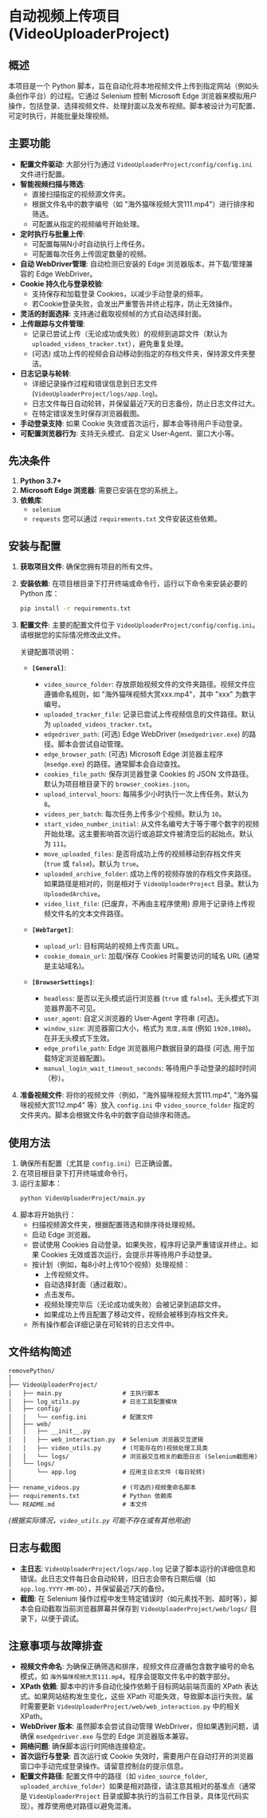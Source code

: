 # 自动视频上传项目 (VideoUploaderProject)

## 概述

本项目是一个 Python 脚本，旨在自动化将本地视频文件上传到指定网站（例如头条创作平台）的过程。它通过 Selenium 控制 Microsoft Edge 浏览器来模拟用户操作，包括登录、选择视频文件、处理封面以及发布视频。脚本被设计为可配置、可定时执行，并能批量处理视频。

## 主要功能

-   **配置文件驱动**: 大部分行为通过 `VideoUploaderProject/config/config.ini` 文件进行配置。
-   **智能视频扫描与筛选**:
    -   直接扫描指定的视频源文件夹。
    -   根据文件名中的数字编号（如 "海外猫咪视频大赏111.mp4"）进行排序和筛选。
    -   可配置从指定的视频编号开始处理。
-   **定时执行与批量上传**:
    -   可配置每隔N小时自动执行上传任务。
    -   可配置每次任务上传固定数量的视频。
-   **自动 WebDriver管理**: 自动检测已安装的 Edge 浏览器版本，并下载/管理兼容的 Edge WebDriver。
-   **Cookie 持久化与登录校验**:
    -   支持保存和加载登录 Cookies，以减少手动登录的频率。
    -   若Cookie登录失败，会发出严重警告并终止程序，防止无效操作。
-   **灵活的封面选择**: 支持通过截取视频帧的方式自动选择封面。
-   **上传跟踪与文件管理**:
    -   记录已尝试上传（无论成功或失败）的视频到追踪文件（默认为 `uploaded_videos_tracker.txt`），避免重复处理。
    -   (可选) 成功上传的视频会自动移动到指定的存档文件夹，保持源文件夹整洁。
-   **日志记录与轮转**:
    -   详细记录操作过程和错误信息到日志文件 (`VideoUploaderProject/logs/app.log`)。
    -   日志文件每日自动轮转，并保留最近7天的日志备份，防止日志文件过大。
    -   在特定错误发生时保存浏览器截图。
-   **手动登录支持**: 如果 Cookie 失效或首次运行，脚本会等待用户手动登录。
-   **可配置浏览器行为**: 支持无头模式、自定义 User-Agent、窗口大小等。

## 先决条件

1.  **Python 3.7+**
2.  **Microsoft Edge 浏览器**: 需要已安装在您的系统上。
3.  **依赖库**:
    *   `selenium`
    *   `requests`
    您可以通过 `requirements.txt` 文件安装这些依赖。

## 安装与配置

1.  **获取项目文件**:
    确保您拥有项目的所有文件。

2.  **安装依赖**:
    在项目根目录下打开终端或命令行，运行以下命令来安装必要的 Python 库：
    ```bash
    pip install -r requirements.txt
    ```

3.  **配置文件**:
    主要的配置文件位于 `VideoUploaderProject/config/config.ini`。请根据您的实际情况修改此文件。

    关键配置项说明：

    *   **`[General]`**:
        *   `video_source_folder`: 存放原始视频文件的文件夹路径。视频文件应遵循命名规则，如 "海外猫咪视频大赏xxx.mp4"，其中 "xxx" 为数字编号。
        *   `uploaded_tracker_file`: 记录已尝试上传视频信息的文件路径。默认为 `uploaded_videos_tracker.txt`。
        *   `edgedriver_path`: (可选) Edge WebDriver (`msedgedriver.exe`) 的路径。脚本会尝试自动管理。
        *   `edge_browser_path`: (可选) Microsoft Edge 浏览器主程序 (`msedge.exe`) 的路径。通常脚本会自动查找。
        *   `cookies_file_path`: 保存浏览器登录 Cookies 的 JSON 文件路径。默认为项目根目录下的 `browser_cookies.json`。
        *   `upload_interval_hours`: 每隔多少小时执行一次上传任务。默认为 `8`。
        *   `videos_per_batch`: 每次任务上传多少个视频。默认为 `10`。
        *   `start_video_number_initial`: 从文件名编号大于等于哪个数字的视频开始处理。这主要影响首次运行或追踪文件被清空后的起始点。默认为 `111`。
        *   `move_uploaded_files`: 是否将成功上传的视频移动到存档文件夹 (`true` 或 `false`)。默认为 `true`。
        *   `uploaded_archive_folder`: 成功上传的视频存放的存档文件夹路径。如果路径是相对的，则是相对于 `VideoUploaderProject` 目录。默认为 `UploadedArchive`。
        *   `video_list_file`: (已废弃，不再由主程序使用) 原用于记录待上传视频文件名的文本文件路径。

    *   **`[WebTarget]`**:
        *   `upload_url`: 目标网站的视频上传页面 URL。
        *   `cookie_domain_url`: 加载/保存 Cookies 时需要访问的域名 URL (通常是主站域名)。

    *   **`[BrowserSettings]`**:
        *   `headless`: 是否以无头模式运行浏览器 (`true` 或 `false`)。无头模式下浏览器界面不可见。
        *   `user_agent`: 自定义浏览器的 User-Agent 字符串 (可选)。
        *   `window_size`: 浏览器窗口大小，格式为 `宽度,高度` (例如 `1920,1080`)。在非无头模式下生效。
        *   `edge_profile_path`: Edge 浏览器用户数据目录的路径 (可选, 用于加载特定浏览器配置)。
        *   `manual_login_wait_timeout_seconds`: 等待用户手动登录的超时时间（秒）。

4.  **准备视频文件**:
    将你的视频文件（例如，"海外猫咪视频大赏111.mp4", "海外猫咪视频大赏112.mp4" 等）放入 `config.ini` 中 `video_source_folder` 指定的文件夹内。脚本会根据文件名中的数字自动排序和筛选。

## 使用方法

1.  确保所有配置（尤其是 `config.ini`）已正确设置。
2.  在项目根目录下打开终端或命令行。
3.  运行主脚本：
    ```bash
    python VideoUploaderProject/main.py
    ```
4.  脚本将开始执行：
    *   扫描视频源文件夹，根据配置筛选和排序待处理视频。
    *   启动 Edge 浏览器。
    *   尝试使用 Cookies 自动登录。如果失败，程序将记录严重错误并终止。如果 Cookies 无效或首次运行，会提示并等待用户手动登录。
    *   按计划（例如，每8小时上传10个视频）处理视频：
        *   上传视频文件。
        *   自动选择封面（通过截取）。
        *   点击发布。
        *   视频处理完毕后（无论成功或失败）会被记录到追踪文件。
        *   如果成功上传且配置了移动文件，视频会被移到存档文件夹。
    *   所有操作都会详细记录在可轮转的日志文件中。

## 文件结构简述

```
removePython/
│
├── VideoUploaderProject/
│   ├── main.py                 # 主执行脚本
│   ├── log_utils.py            # 日志工具配置模块
│   ├── config/
│   │   └── config.ini          # 配置文件
│   ├── web/
│   │   ├── __init__.py
│   │   ├── web_interaction.py  # Selenium 浏览器交互逻辑
│   │   ├── video_utils.py      # (可能存在的)视频处理工具类
│   │   └── logs/               # 浏览器交互相关的截图日志 (Selenium截图用)
│   └── logs/
│       └── app.log             # 应用主日志文件 (每日轮转)
│
├── rename_videos.py            # (可选的)视频重命名脚本
├── requirements.txt            # Python 依赖库
└── README.md                   # 本文件
```
*(根据实际情况，`video_utils.py` 可能不存在或有其他用途)*

## 日志与截图

-   **主日志**: `VideoUploaderProject/logs/app.log` 记录了脚本运行的详细信息和错误。此日志文件每日会自动轮转，旧日志会带有日期后缀（如 `app.log.YYYY-MM-DD`），并保留最近7天的备份。
-   **截图**: 在 Selenium 操作过程中发生特定错误时（如元素找不到、超时等），脚本会自动截取当前浏览器屏幕并保存到 `VideoUploaderProject/web/logs/` 目录下，以便于调试。

## 注意事项与故障排查

-   **视频文件命名**: 为确保正确筛选和排序，视频文件应遵循包含数字编号的命名模式，如 `海外猫咪视频大赏111.mp4`。程序会提取文件名中的数字部分。
-   **XPath 依赖**: 脚本中的许多自动化操作依赖于目标网站前端页面的 XPath 表达式。如果网站结构发生变化，这些 XPath 可能失效，导致脚本运行失败。届时需要更新 `VideoUploaderProject/web/web_interaction.py` 中的相关 XPath。
-   **WebDriver 版本**: 虽然脚本会尝试自动管理 WebDriver，但如果遇到问题，请确保 `msedgedriver.exe` 与您的 Edge 浏览器版本兼容。
-   **网络问题**: 确保脚本运行时网络连接稳定。
-   **首次运行与登录**: 首次运行或 Cookie 失效时，需要用户在自动打开的浏览器窗口中手动完成登录操作。请留意控制台的提示信息。
-   **配置文件路径**: 配置文件中的路径（如 `video_source_folder`, `uploaded_archive_folder`）如果是相对路径，请注意其相对的基准点（通常是 `VideoUploaderProject` 目录或脚本执行的当前工作目录，具体见代码实现）。推荐使用绝对路径以避免混淆。 